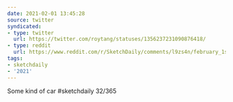 ```yaml
---
date: 2021-02-01 13:45:28
source: twitter
syndicated:
- type: twitter
  url: https://twitter.com/roytang/statuses/1356237231090876418/
- type: reddit
  url: https://www.reddit.com/r/SketchDaily/comments/l9zs4n/february_1st_race_cars/glliydp/
tags:
- sketchdaily
- '2021'
---
```


Some kind of car #sketchdaily 32/365